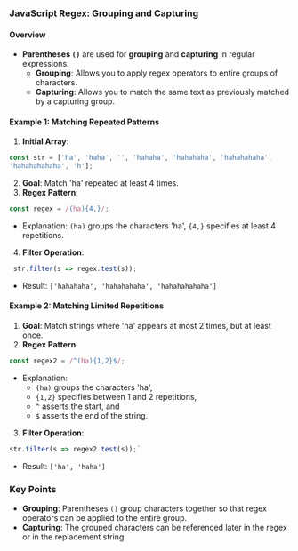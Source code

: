 ### JavaScript Regex: Grouping and Capturing

#### Overview
- **Parentheses `()`** are used for **grouping** and **capturing** in regular expressions.
  - **Grouping**: Allows you to apply regex operators to entire groups of characters.
  - **Capturing**: Allows you to match the same text as previously matched by a capturing group.

#### Example 1: Matching Repeated Patterns
1. **Initial Array**: 
 ``` javascript
const str = ['ha', 'haha', '', 'hahaha', 'hahahaha', 'hahahahaha', 
 'hahahahahaha', 'h'];
 ```
 
2. **Goal**: Match 'ha' repeated at least 4 times.
3. **Regex Pattern**: 
``` javascript
const regex = /(ha){4,}/;
```
   - Explanation: `(ha)` groups the characters 'ha', `{4,}` specifies at least 4 repetitions.

4. **Filter Operation**: 
``` javascript
 str.filter(s => regex.test(s));
```
   - Result: `['hahahaha', 'hahahahaha', 'hahahahahaha']`

#### Example 2: Matching Limited Repetitions
1. **Goal**: Match strings where 'ha' appears at most 2 times, but at least once.
2. **Regex Pattern**: 
```javascript
const regex2 = /^(ha){1,2}$/;
```
   - Explanation: 
     - `(ha)` groups the characters 'ha', 
     - `{1,2}` specifies between 1 and 2 repetitions, 
     - `^` asserts the start, and 
     - `$` asserts the end of the string.
3. **Filter Operation**: 
``` javascript
str.filter(s => regex2.test(s));`
```
   - Result: `['ha', 'haha']`


### Key Points
- **Grouping**: Parentheses `()` group characters together so that regex operators can be applied to the entire group.
- **Capturing**: The grouped characters can be referenced later in the regex or in the replacement string.